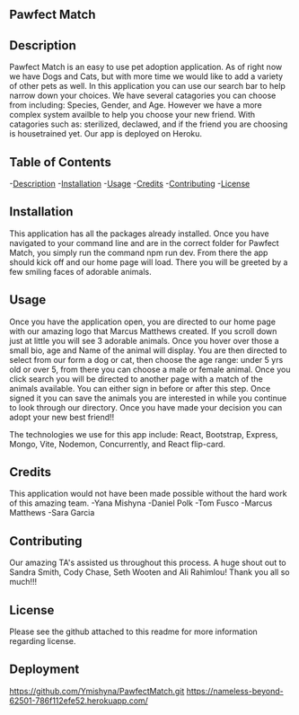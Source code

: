 ## Pawfect Match

## Description

Pawfect Match is an easy to use pet adoption application. As of right now we have Dogs and Cats, but with more time we would like to add a variety of other pets as well. In this application you can use our search bar to help narrow down your choices. We have several catagories you can choose from including: Species, Gender, and Age. However we have a more complex system availble to help you choose your new friend. With catagories such as: sterilized, declawed, and if the friend you are choosing is housetrained yet.  Our app is deployed on Heroku. 

## Table of Contents

-[Description](#description)
-[Installation](#installation)
-[Usage](#usage)
-[Credits](#credits)
-[Contributing](#contributing)
-[License](#license)

## Installation

This application has all the packages already installed. Once you have navigated to your command line and are in the correct folder for Pawfect Match, you simply run the command npm run dev. From there the app should kick off and our home page will load. There you will be greeted by a few smiling faces of adorable animals. 

## Usage

Once you have the application open, you are directed to our home page with our amazing logo that Marcus Matthews created. If you scroll down just at little you will see 3 adorable animals. Once you hover over those a small bio, age and Name of the animal will display. You are then directed to select from our form a dog or cat, then choose the age range: under 5 yrs old or over 5, from there you can choose a male or female animal. Once you click search you will be directed to another page with a match of the animals available. You can either sign in before or after this step. Once signed it you can save the animals you are interested in while you continue to look through our directory. Once you have made your decision you can adopt your new best friend!!

The technologies we use for this app include:
React, Bootstrap, Express, Mongo, Vite, Nodemon, Concurrently, and React flip-card.

## Credits

This application would not have been made possible without the hard work of this amazing team. 
-Yana Mishyna
-Daniel Polk
-Tom Fusco
-Marcus Matthews
-Sara Garcia

## Contributing 

Our amazing TA's assisted us throughout this process. A huge shout out to Sandra Smith, Cody Chase, Seth Wooten and Ali Rahimlou! Thank you all so much!!!

## License

Please see the github attached to this readme for more information regarding license.

## Deployment

https://github.com/Ymishyna/PawfectMatch.git
https://nameless-beyond-62501-786f112efe52.herokuapp.com/